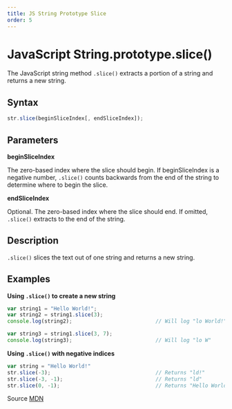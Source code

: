 ```yaml
---
title: JS String Prototype Slice
order: 5
---
```

# JavaScript String.prototype.slice()

The JavaScript string method `.slice()` extracts a portion of a string and returns a new string.

## Syntax

```javascript
str.slice(beginSliceIndex[, endSliceIndex]);
```

## Parameters

**beginSliceIndex**

The zero-based index where the slice should begin. If beginSliceIndex is a negative number, `.slice()` counts backwards from the end of the string to determine where to begin the slice.

**endSliceIndex**

Optional. The zero-based index where the slice should end. If omitted, `.slice()` extracts to the end of the string.

## Description

`.slice()` slices the text out of one string and returns a new string.

## Examples

**Using `.slice()` to create a new string**

```javascript
var string1 = "Hello World!";
var string2 = string1.slice(3);
console.log(string2);                           // Will log "lo World!"

var string3 = string1.slice(3, 7);
console.log(string3);                           // Will log "lo W"
```

**Using `.slice()` with negative indices**

```javascript
var string = "Hello World!"
str.slice(-3);                                  // Returns "ld!"
str.slice(-3, -1);                              // Returns "ld"
str.slice(0, -1);                               // Returns "Hello World"
```

Source [MDN](https://developer.mozilla.org/en-US/docs/Web/JavaScript/Reference/Global_Objects/String/slice)

